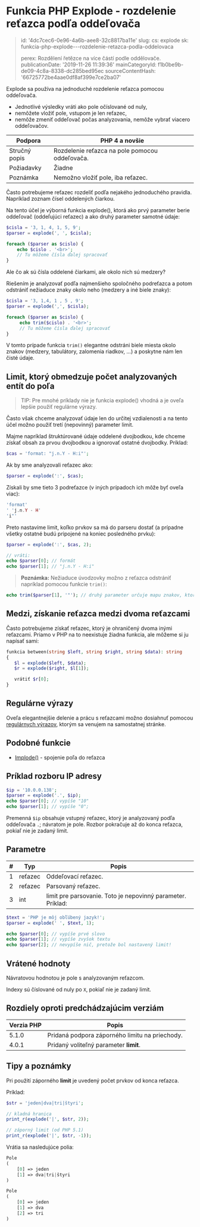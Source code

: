 Funkcia PHP Explode - rozdelenie reťazca podľa oddeľovača
=========================================================

> id: '4dc7cec6-0e96-4a6b-aee8-32c8817ba11e'
> slug:
> 	cs: explode
> 	sk: funkcia-php-explode---rozdelenie-retazca-podla-oddelovaca
> 
> perex: Rozdělení řetězce na více částí podle oddělovače.
> publicationDate: '2019-11-26 11:39:36'
> mainCategoryId: f1b0be9b-de09-4c8a-8338-dc285bed95ec
> sourceContentHash: '66725772be4aae0df8af399e7ce2ba07'

Explode sa používa na jednoduché rozdelenie reťazca pomocou oddeľovača.

- Jednotlivé výsledky vráti ako pole očíslované od nuly,
- nemôžete vložiť pole, vstupom je len reťazec,
- nemôže zmeniť oddeľovač počas analyzovania, nemôže vybrať viacero oddeľovačov.

| Podpora | PHP 4 a novšie |
|---------------|-----------------|
| Stručný popis | Rozdelenie reťazca na pole pomocou oddeľovača.
| Požiadavky | Žiadne
| Poznámka | Nemožno vložiť pole, iba reťazec.

Často potrebujeme reťazec rozdeliť podľa nejakého jednoduchého pravidla. Napríklad zoznam čísel oddelených čiarkou.

Na tento účel je výborná funkcia explode(), ktorá ako prvý parameter berie oddeľovač (oddeľujúci reťazec) a ako druhý parameter samotné údaje:

```php
$cisla = '3, 1, 4, 1, 5, 9';
$parser = explode(', ', $cisla);

foreach ($parser as $cislo) {
	echo $cislo . '<br>';
	// Tu môžeme čísla ďalej spracovať
}
```

Ale čo ak sú čísla oddelené čiarkami, ale okolo nich sú medzery?

Riešením je analyzovať podľa najmenšieho spoločného podreťazca a potom odstrániť nežiaduce znaky okolo neho (medzery a iné biele znaky):

```php
$cisla = '3, 1,4, 1 , 5 , 9';
$parser = explode(',', $cisla);

foreach ($parser as $cislo) {
     echo trim($cislo) . '<br>';
     // Tu môžeme čísla ďalej spracovať
}
```

V tomto prípade funkcia `trim()` elegantne odstráni biele miesta okolo znakov (medzery, tabulátory, zalomenia riadkov, ...) a poskytne nám len čisté údaje.

Limit, ktorý obmedzuje počet analyzovaných entít do poľa
--------------------------

> TIP: Pre mnohé príklady nie je funkcia explode() vhodná a je oveľa lepšie použiť regulárne výrazy.

Často však chceme analyzovať údaje len do určitej vzdialenosti a na tento účel možno použiť tretí (nepovinný) parameter limit.

Majme napríklad štruktúrované údaje oddelené dvojbodkou, kde chceme získať obsah za prvou dvojbodkou a ignorovať ostatné dvojbodky.
Príklad:

```php
$cas = 'format: "j.n.Y - H:i"';
```

Ak by sme analyzovali reťazec ako:

```php
$parser = explode(':', $cas);
```

Získali by sme tieto 3 podreťazce (v iných prípadoch ich môže byť oveľa viac):

```php
'format'
' 'j.n.Y - H'
'i"'
```

Preto nastavíme limit, koľko prvkov sa má do parseru dostať (a prípadne všetky ostatné budú pripojené na koniec posledného prvku):

```php
$parser = explode(':', $cas, 2);

// vráti:
echo $parser[0]; // formát
echo $parser[1]; // "j.n.Y - H:i"
```

> **Poznámka:** Nežiaduce úvodzovky možno z reťazca odstrániť napríklad pomocou funkcie `trim()`:

```php
echo trim($parser[1], '"'); // druhý parameter určuje mapu znakov, ktoré sa majú odstrániť
```

Medzi, získanie reťazca medzi dvoma reťazcami
--------------------------

Často potrebujeme získať reťazec, ktorý je ohraničený dvoma inými reťazcami. Priamo v PHP na to neexistuje žiadna funkcia, ale môžeme si ju napísať sami:

```php
funkcia between(string $left, string $right, string $data): string
{
   $l = explode($left, $data);
   $r = explode($right, $l[1]);

   vrátiť $r[0];
}
```

Regulárne výrazy
--------------------------

Oveľa elegantnejšie delenie a prácu s reťazcami možno dosiahnuť pomocou <a href="/regex">regulárnych výrazov</a>, ktorým sa venujem na samostatnej stránke.

Podobné funkcie
--------------------------

- <a href="/function-implode">Implode()</a> - spojenie poľa do reťazca

Príklad rozboru IP adresy
--------------------------

```php
$ip = '10.0.0.138';
$parser = explode('.', $ip);
echo $parser[0]; // vypíše "10"
echo $parser[1]; // vypíše "0";
```

Premenná `$ip` obsahuje vstupný reťazec, ktorý je analyzovaný podľa oddeľovača `.`; návratom je pole. Rozbor pokračuje až do konca reťazca, pokiaľ nie je zadaný limit.

Parametre
--------------------------

| # | Typ | Popis
|---|--------|------|
| 1 | reťazec | Oddeľovací reťazec.
| 2 | reťazec | Parsovaný reťazec.
| 3 | int | limit pre parsovanie. Toto je nepovinný parameter. Príklad:

```php
$text = 'PHP je môj obľúbený jazyk!';
$parser = explode(' ', $text, 1);

echo $parser[0]; // vypíše prvé slovo
echo $parser[1]; // vypíše zvyšok textu
echo $parser[2]; // nevypíše nič, pretože bol nastavený limit!
```

Vrátené hodnoty
--------------------------

Návratovou hodnotou je pole s analyzovaným reťazcom.

Indexy sú číslované od nuly po `X`, pokiaľ nie je zadaný limit.

Rozdiely oproti predchádzajúcim verziám
--------------------------

| Verzia PHP | Popis |
|-----------|-------|
| 5.1.0 | Pridaná podpora záporného limitu na priechody.
| 4.0.1 | Pridaný voliteľný parameter **limit**.

Tipy a poznámky
--------------------------

Pri použití záporného **limit** je uvedený počet prvkov od konca reťazca.

Príklad:

```php
$str = 'jeden|dva|tri|štyri';

// kladná hranica
print_r(explode('|', $str, 2));

// záporný limit (od PHP 5.1)
print_r(explode('|', $str, -1));
```

Vrátia sa nasledujúce polia:

```php
Pole
(
    [0] => jeden
    [1] => dva|tri|štyri
)

Pole
(
    [0] => jeden
    [1] => dva
    [2] => tri
)
```
